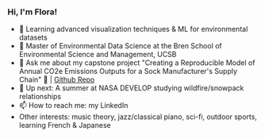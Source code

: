 ### Hi, I'm Flora!

- 🌱 Learning advanced visualization techniques & ML for environmental datasets
- 🔭 Master of Environmental Data Science at the Bren School of Environmental Science and Management, UCSB
- 💬 Ask me about my capstone project "Creating a Reproducible Model of Annual CO2e Emissions Outputs for a Sock Manufacturer's Supply Chain" 🧦 | [Github Repo](https://github.com/carbonSOCKprint)
- 👀 Up next: A summer at NASA DEVELOP studying wildfire/snowpack relationships 
- 📫 How to reach me: my LinkedIn
- Other interests: music theory, jazz/classical piano, sci-fi, outdoor sports, learning French & Japanese 


  


